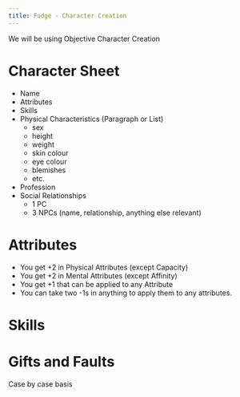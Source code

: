 ```yaml
---
title: Fudge - Character Creation
---
```

We will be using Objective Character Creation

# Character Sheet
* Name
* Attributes
* Skills
* Physical Characteristics (Paragraph or List)
  * sex
  * height
  * weight
  * skin colour
  * eye colour
  * blemishes
  * etc.
* Profession
* Social Relationships
  * 1 PC
  * 3 NPCs (name, relationship, anything else relevant)

# Attributes
* You get +2 in Physical Attributes (except Capacity)
* You get +2 in Mental Attributes (except Affinity)
* You get +1 that can be applied to any Attribute
* You can take two -1s in anything to apply them to any attributes.

# Skills

# Gifts and Faults
Case by case basis
